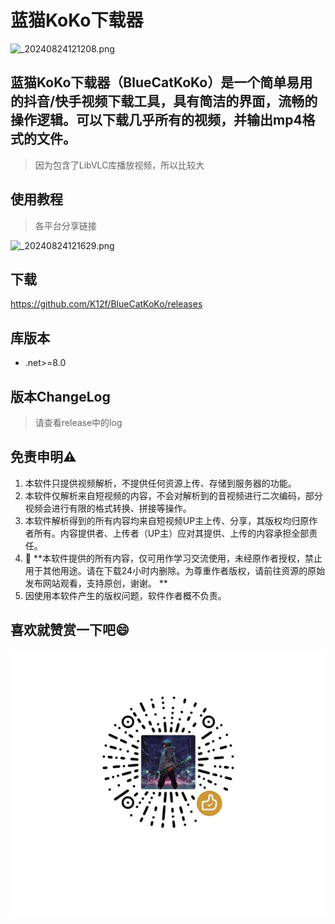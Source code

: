 # 蓝猫KoKo下载器

![_20240824121208.png](https://i.imgur.com/hc1yFSJ.png)

## 蓝猫KoKo下载器（BlueCatKoKo）是一个简单易用的抖音/快手视频下载工具，具有简洁的界面，流畅的操作逻辑。可以下载几乎所有的视频，并输出mp4格式的文件。
> 因为包含了LibVLC库播放视频，所以比较大

## 使用教程
> 各平台分享链接

![_20240824121629.png](https://s2.loli.net/2024/08/24/BRfOVi4X6bFY8EU.jpg)

## 下载

https://github.com/K12f/BlueCatKoKo/releases

## 库版本

- .net>=8.0

## 版本ChangeLog

> 请查看release中的log

## 免责申明⚠️

1. 本软件只提供视频解析，不提供任何资源上传、存储到服务器的功能。
2. 本软件仅解析来自短视频的内容，不会对解析到的音视频进行二次编码，部分视频会进行有限的格式转换、拼接等操作。
3. 本软件解析得到的所有内容均来自短视频UP主上传、分享，其版权均归原作者所有。内容提供者、上传者（UP主）应对其提供、上传的内容承担全部责任。
4. 🚫 **本软件提供的所有内容，仅可用作学习交流使用，未经原作者授权，禁止用于其他用途。请在下载24小时内删除。为尊重作者版权，请前往资源的原始发布网站观看，支持原创，谢谢。
   **
5. 因使用本软件产生的版权问题，软件作者概不负责。

## 喜欢就赞赏一下吧😄

![reward.png](./assets/reward.png)